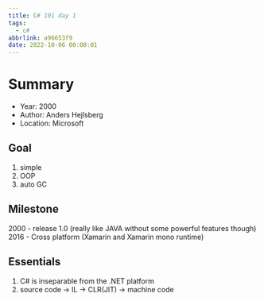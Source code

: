 ```yaml
---
title: C# 101 day 1
tags:
  - c#
abbrlink: a96653f9
date: 2022-10-06 00:00:01
---
```


# Summary

- Year: 2000
- Author: Anders Hejlsberg
- Location: Microsoft

## Goal
1. simple
2. OOP
3. auto GC

## Milestone

2000 - release 1.0 (really like JAVA without some powerful features though)
2016 - Cross platform (Xamarin and Xamarin mono runtime) 

## Essentials

1. C# is inseparable from the .NET platform
2. source code -> IL -> CLR(JIT) -> machine code